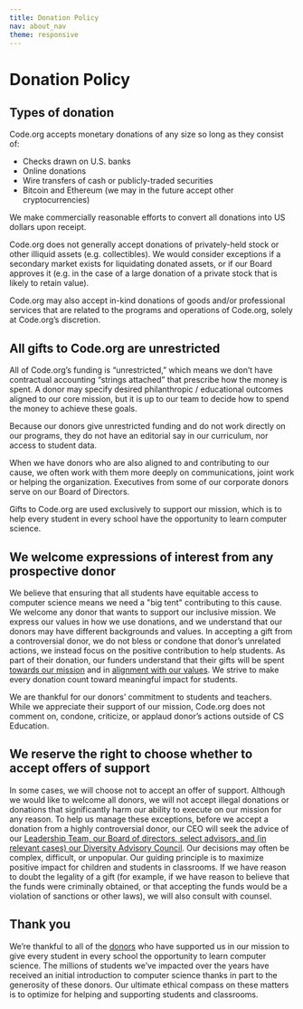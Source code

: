 ```yaml
---
title: Donation Policy
nav: about_nav
theme: responsive
---
```

# Donation Policy
## Types of donation
Code.org accepts monetary donations of any size so long as they consist of:
 
* Checks drawn on U.S. banks
* Online donations
* Wire transfers of cash or publicly-traded securities
* Bitcoin and Ethereum (we may in the future accept other cryptocurrencies)

We make commercially reasonable efforts to convert all donations into US dollars upon receipt.

Code.org does not generally accept donations of privately-held stock or other illiquid assets (e.g. collectibles). We would consider exceptions if a secondary market exists for liquidating donated assets, or if our Board approves it (e.g. in the case of a large donation of a private stock that is likely to retain value).

Code.org may also accept in-kind donations of goods and/or professional services that are related to the programs and operations of Code.org, solely at Code.org’s discretion.


## All gifts to Code.org are unrestricted
All of Code.org’s funding is “unrestricted,” which means we don’t have contractual accounting “strings attached” that prescribe how the money is spent. A donor may specify desired philanthropic / educational outcomes aligned to our core mission, but it is up to our team to decide how to spend the money to achieve these goals. 

Because our donors give unrestricted funding and do not work directly on our programs, they do not have an editorial say in our curriculum, nor access to student data.

When we have donors who are also aligned to and contributing to our cause, we often work with them more deeply on communications, joint work or helping the organization. Executives from some of our corporate donors serve on our Board of Directors.

Gifts to Code.org are used exclusively to support our mission, which is to help every student in every school have the opportunity to learn computer science.


## We welcome expressions of interest from any prospective donor
We believe that ensuring that all students have equitable access to computer science means we need a "big tent" contributing to this cause. We welcome any donor that wants to support our inclusive mission. We express our values in how we use donations, and we understand that our donors may have different backgrounds and values. In accepting a gift from a controversial donor, we do not bless or condone that donor’s unrelated actions, we instead focus on the positive contribution to help students. As part of their donation, our funders understand that their gifts will be spent [towards our mission](/about) and in [alignment with our values](/about/values). We strive to make every donation count toward meaningful impact for students.

We are thankful for our donors’ commitment to students and teachers. While we appreciate their support of our mission, Code.org does not comment on, condone, criticize, or applaud donor’s actions outside of CS Education.


## We reserve the right to choose whether to accept offers of support
In some cases, we will choose not to accept an offer of support. Although we would like to welcome all donors, we will not accept illegal donations or donations that significantly harm our ability to execute on our mission for any reason. To help us manage these exceptions, before we accept a donation from a highly controversial donor, our CEO will seek the advice of our [Leadership Team, our Board of directors, select advisors, and (in relevant cases) our Diversity Advisory Council](/about/leadership). Our decisions may often be complex, difficult, or unpopular. Our guiding principle is to maximize positive impact for children and students in classrooms. If we have reason to doubt the legality of a gift (for example, if we have reason to believe that the funds were criminally obtained, or that accepting the funds would be a violation of sanctions or other laws), we will also consult with counsel.

## Thank you
We’re thankful to all of the [donors](/about/donors) who have supported us in our mission to give every student in every school the opportunity to learn computer science. The millions of students we’ve impacted over the years have received an initial introduction to computer science thanks in part to the generosity of these donors. Our ultimate ethical compass on these matters is to optimize for helping and supporting students and classrooms.
